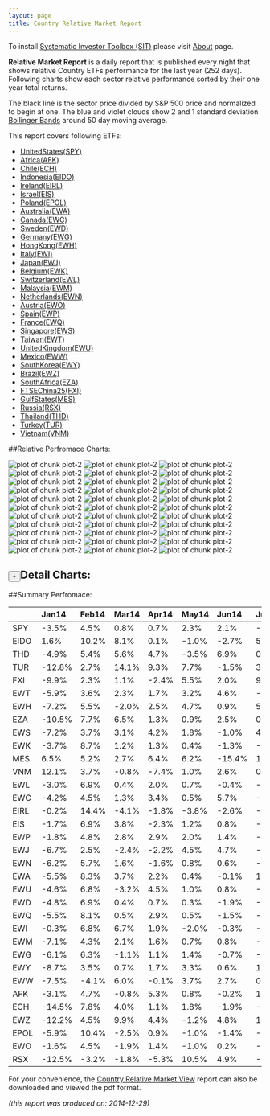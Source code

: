 ```yaml
---
layout: page
title: Country Relative Market Report
---
```



To install [Systematic Investor Toolbox (SIT)](https://github.com/systematicinvestor/SIT) please visit [About](/about) page.





**Relative Market Report** is a daily report that is published every night 
that shows relative Country ETFs performance 
for the last year (252 days). Following charts show each sector relative 
performance sorted by their one year total returns. 

The black line is the sector price divided by S&P 500 price and normalized to begin at one. 
The blue and violet clouds show 2 and 1 standard deviation 
[Bollinger Bands](http://en.wikipedia.org/wiki/Bollinger_Bands)
around 50 day moving average. 

This report covers following ETFs:

* [UnitedStates(SPY)](http://finance.yahoo.com/q/hl?s=SPY)
* [Africa(AFK)](http://finance.yahoo.com/q/hl?s=AFK)
* [Chile(ECH)](http://finance.yahoo.com/q/hl?s=ECH)
* [Indonesia(EIDO)](http://finance.yahoo.com/q/hl?s=EIDO)
* [Ireland(EIRL)](http://finance.yahoo.com/q/hl?s=EIRL)
* [Israel(EIS)](http://finance.yahoo.com/q/hl?s=EIS)
* [Poland(EPOL)](http://finance.yahoo.com/q/hl?s=EPOL)
* [Australia(EWA)](http://finance.yahoo.com/q/hl?s=EWA)
* [Canada(EWC)](http://finance.yahoo.com/q/hl?s=EWC)
* [Sweden(EWD)](http://finance.yahoo.com/q/hl?s=EWD)
* [Germany(EWG)](http://finance.yahoo.com/q/hl?s=EWG)
* [HongKong(EWH)](http://finance.yahoo.com/q/hl?s=EWH)
* [Italy(EWI)](http://finance.yahoo.com/q/hl?s=EWI)
* [Japan(EWJ)](http://finance.yahoo.com/q/hl?s=EWJ)
* [Belgium(EWK)](http://finance.yahoo.com/q/hl?s=EWK)
* [Switzerland(EWL)](http://finance.yahoo.com/q/hl?s=EWL)
* [Malaysia(EWM)](http://finance.yahoo.com/q/hl?s=EWM)
* [Netherlands(EWN)](http://finance.yahoo.com/q/hl?s=EWN)
* [Austria(EWO)](http://finance.yahoo.com/q/hl?s=EWO)
* [Spain(EWP)](http://finance.yahoo.com/q/hl?s=EWP)
* [France(EWQ)](http://finance.yahoo.com/q/hl?s=EWQ)
* [Singapore(EWS)](http://finance.yahoo.com/q/hl?s=EWS)
* [Taiwan(EWT)](http://finance.yahoo.com/q/hl?s=EWT)
* [UnitedKingdom(EWU)](http://finance.yahoo.com/q/hl?s=EWU)
* [Mexico(EWW)](http://finance.yahoo.com/q/hl?s=EWW)
* [SouthKorea(EWY)](http://finance.yahoo.com/q/hl?s=EWY)
* [Brazil(EWZ)](http://finance.yahoo.com/q/hl?s=EWZ)
* [SouthAfrica(EZA)](http://finance.yahoo.com/q/hl?s=EZA)
* [FTSEChina25(FXI)](http://finance.yahoo.com/q/hl?s=FXI)
* [GulfStates(MES)](http://finance.yahoo.com/q/hl?s=MES)
* [Russia(RSX)](http://finance.yahoo.com/q/hl?s=RSX)
* [Thailand(THD)](http://finance.yahoo.com/q/hl?s=THD)
* [Turkey(TUR)](http://finance.yahoo.com/q/hl?s=TUR)
* [Vietnam(VNM)](http://finance.yahoo.com/q/hl?s=VNM)


##Relative Perfromace Charts:
    


![plot of chunk plot-2](/public/images/Tool-Country-Relative-Market/plot-2-1.png) ![plot of chunk plot-2](/public/images/Tool-Country-Relative-Market/plot-2-2.png) ![plot of chunk plot-2](/public/images/Tool-Country-Relative-Market/plot-2-3.png) ![plot of chunk plot-2](/public/images/Tool-Country-Relative-Market/plot-2-4.png) ![plot of chunk plot-2](/public/images/Tool-Country-Relative-Market/plot-2-5.png) ![plot of chunk plot-2](/public/images/Tool-Country-Relative-Market/plot-2-6.png) ![plot of chunk plot-2](/public/images/Tool-Country-Relative-Market/plot-2-7.png) ![plot of chunk plot-2](/public/images/Tool-Country-Relative-Market/plot-2-8.png) ![plot of chunk plot-2](/public/images/Tool-Country-Relative-Market/plot-2-9.png) ![plot of chunk plot-2](/public/images/Tool-Country-Relative-Market/plot-2-10.png) ![plot of chunk plot-2](/public/images/Tool-Country-Relative-Market/plot-2-11.png) ![plot of chunk plot-2](/public/images/Tool-Country-Relative-Market/plot-2-12.png) ![plot of chunk plot-2](/public/images/Tool-Country-Relative-Market/plot-2-13.png) ![plot of chunk plot-2](/public/images/Tool-Country-Relative-Market/plot-2-14.png) ![plot of chunk plot-2](/public/images/Tool-Country-Relative-Market/plot-2-15.png) ![plot of chunk plot-2](/public/images/Tool-Country-Relative-Market/plot-2-16.png) ![plot of chunk plot-2](/public/images/Tool-Country-Relative-Market/plot-2-17.png) ![plot of chunk plot-2](/public/images/Tool-Country-Relative-Market/plot-2-18.png) ![plot of chunk plot-2](/public/images/Tool-Country-Relative-Market/plot-2-19.png) ![plot of chunk plot-2](/public/images/Tool-Country-Relative-Market/plot-2-20.png) ![plot of chunk plot-2](/public/images/Tool-Country-Relative-Market/plot-2-21.png) ![plot of chunk plot-2](/public/images/Tool-Country-Relative-Market/plot-2-22.png) ![plot of chunk plot-2](/public/images/Tool-Country-Relative-Market/plot-2-23.png) ![plot of chunk plot-2](/public/images/Tool-Country-Relative-Market/plot-2-24.png) ![plot of chunk plot-2](/public/images/Tool-Country-Relative-Market/plot-2-25.png) ![plot of chunk plot-2](/public/images/Tool-Country-Relative-Market/plot-2-26.png) ![plot of chunk plot-2](/public/images/Tool-Country-Relative-Market/plot-2-27.png) ![plot of chunk plot-2](/public/images/Tool-Country-Relative-Market/plot-2-28.png) ![plot of chunk plot-2](/public/images/Tool-Country-Relative-Market/plot-2-29.png) ![plot of chunk plot-2](/public/images/Tool-Country-Relative-Market/plot-2-30.png) ![plot of chunk plot-2](/public/images/Tool-Country-Relative-Market/plot-2-31.png) ![plot of chunk plot-2](/public/images/Tool-Country-Relative-Market/plot-2-32.png) ![plot of chunk plot-2](/public/images/Tool-Country-Relative-Market/plot-2-33.png) 

<input type="button" value="+">Detail Charts:
---
    




<div markdown="1" style="display:none;">
    


![plot of chunk plot-2](/public/images/Tool-Country-Relative-Market/plot-2-34.png) ![plot of chunk plot-2](/public/images/Tool-Country-Relative-Market/plot-2-35.png) ![plot of chunk plot-2](/public/images/Tool-Country-Relative-Market/plot-2-36.png) ![plot of chunk plot-2](/public/images/Tool-Country-Relative-Market/plot-2-37.png) ![plot of chunk plot-2](/public/images/Tool-Country-Relative-Market/plot-2-38.png) ![plot of chunk plot-2](/public/images/Tool-Country-Relative-Market/plot-2-39.png) ![plot of chunk plot-2](/public/images/Tool-Country-Relative-Market/plot-2-40.png) ![plot of chunk plot-2](/public/images/Tool-Country-Relative-Market/plot-2-41.png) ![plot of chunk plot-2](/public/images/Tool-Country-Relative-Market/plot-2-42.png) ![plot of chunk plot-2](/public/images/Tool-Country-Relative-Market/plot-2-43.png) ![plot of chunk plot-2](/public/images/Tool-Country-Relative-Market/plot-2-44.png) ![plot of chunk plot-2](/public/images/Tool-Country-Relative-Market/plot-2-45.png) ![plot of chunk plot-2](/public/images/Tool-Country-Relative-Market/plot-2-46.png) ![plot of chunk plot-2](/public/images/Tool-Country-Relative-Market/plot-2-47.png) ![plot of chunk plot-2](/public/images/Tool-Country-Relative-Market/plot-2-48.png) ![plot of chunk plot-2](/public/images/Tool-Country-Relative-Market/plot-2-49.png) ![plot of chunk plot-2](/public/images/Tool-Country-Relative-Market/plot-2-50.png) ![plot of chunk plot-2](/public/images/Tool-Country-Relative-Market/plot-2-51.png) ![plot of chunk plot-2](/public/images/Tool-Country-Relative-Market/plot-2-52.png) ![plot of chunk plot-2](/public/images/Tool-Country-Relative-Market/plot-2-53.png) ![plot of chunk plot-2](/public/images/Tool-Country-Relative-Market/plot-2-54.png) ![plot of chunk plot-2](/public/images/Tool-Country-Relative-Market/plot-2-55.png) ![plot of chunk plot-2](/public/images/Tool-Country-Relative-Market/plot-2-56.png) ![plot of chunk plot-2](/public/images/Tool-Country-Relative-Market/plot-2-57.png) ![plot of chunk plot-2](/public/images/Tool-Country-Relative-Market/plot-2-58.png) ![plot of chunk plot-2](/public/images/Tool-Country-Relative-Market/plot-2-59.png) ![plot of chunk plot-2](/public/images/Tool-Country-Relative-Market/plot-2-60.png) ![plot of chunk plot-2](/public/images/Tool-Country-Relative-Market/plot-2-61.png) ![plot of chunk plot-2](/public/images/Tool-Country-Relative-Market/plot-2-62.png) ![plot of chunk plot-2](/public/images/Tool-Country-Relative-Market/plot-2-63.png) ![plot of chunk plot-2](/public/images/Tool-Country-Relative-Market/plot-2-64.png) ![plot of chunk plot-2](/public/images/Tool-Country-Relative-Market/plot-2-65.png) ![plot of chunk plot-2](/public/images/Tool-Country-Relative-Market/plot-2-66.png) ![plot of chunk plot-2](/public/images/Tool-Country-Relative-Market/plot-2-67.png) 

</div>
    




##Summary Perfromace:
    




|     |Jan14  |Feb14  |Mar14  |Apr14  |May14  |Jun14  |Jul14  |Aug14  |Sep14  |Oct14  |Nov14  |Dec14  |Total  |
|:----|:------|:------|:------|:------|:------|:------|:------|:------|:------|:------|:------|:------|:------|
|SPY  | -3.5% |  4.5% |  0.8% |  0.7% |  2.3% |  2.1% | -1.3% |  3.9% | -1.4% |  2.4% |  2.7% |  1.2% | 15.1% |
|EIDO |  1.6% | 10.2% |  8.1% |  0.1% | -1.0% | -2.7% |  5.2% |  3.6% | -5.3% |  1.3% | -0.2% | -0.1% | 21.7% |
|THD  | -4.9% |  5.4% |  5.6% |  4.7% | -3.5% |  6.9% |  0.9% |  7.2% |  0.4% | -0.8% |  0.2% | -5.9% | 16.1% |
|TUR  |-12.8% |  2.7% | 14.1% |  9.3% |  7.7% | -1.5% |  3.3% | -3.4% |-11.5% | 10.1% |  6.7% | -5.8% | 15.8% |
|FXI  | -9.9% |  2.3% |  1.1% | -2.4% |  5.5% |  2.0% |  9.2% |  0.0% | -5.4% |  4.3% |  1.7% |  4.0% | 11.6% |
|EWT  | -5.9% |  3.6% |  2.3% |  1.7% |  3.2% |  4.6% | -0.3% |  4.9% | -7.5% |  2.9% |  0.6% | -3.1% |  6.3% |
|EWH  | -7.2% |  5.5% | -2.0% |  2.5% |  4.7% |  0.9% |  5.4% | -0.7% | -6.9% |  6.3% |  0.3% | -3.4% |  4.3% |
|EZA  |-10.5% |  7.7% |  6.5% |  1.3% |  0.9% |  2.5% |  0.6% |  2.1% | -9.1% |  6.6% | -0.4% | -3.7% |  2.6% |
|EWS  | -7.2% |  3.7% |  3.1% |  4.2% |  1.8% | -1.0% |  4.0% | -0.7% | -4.5% | -0.5% |  1.0% | -0.5% |  2.7% |
|EWK  | -3.7% |  8.7% |  1.2% |  1.3% |  0.4% | -1.3% | -2.7% |  1.6% | -4.0% | -1.5% |  3.7% | -0.2% |  2.8% |
|MES  |  6.5% |  5.2% |  2.7% |  6.4% |  6.2% |-15.4% | 10.4% |  0.4% |  2.4% | -5.5% | -2.5% |-10.6% |  3.0% |
|VNM  | 12.1% |  3.7% | -0.8% | -7.4% |  1.0% |  2.6% |  0.6% | 10.4% | -5.2% | -2.4% | -4.4% | -6.8% |  1.3% |
|EWL  | -3.0% |  6.9% |  0.4% |  2.0% |  0.7% | -0.4% | -4.4% |  2.5% | -3.3% | -0.4% |  2.5% | -2.4% |  0.4% |
|EWC  | -4.2% |  4.5% |  1.3% |  3.4% |  0.5% |  5.7% | -0.2% |  2.2% | -6.6% | -2.5% |  0.1% | -2.2% |  1.2% |
|EIRL | -0.2% | 14.4% | -4.1% | -1.8% | -3.8% | -2.6% | -3.3% |  1.8% | -2.3% | -3.3% |  6.0% |  0.5% |  0.0% |
|EIS  | -1.7% |  6.9% |  3.8% | -2.3% |  1.2% |  0.8% | -0.9% | -1.9% |  0.3% | -4.0% | -0.8% | -2.1% | -1.3% |
|EWP  | -1.8% |  4.8% |  2.8% |  2.9% |  2.0% |  1.4% | -4.5% | -1.0% | -4.0% | -2.8% |  2.1% | -3.6% | -2.2% |
|EWJ  | -6.7% |  2.5% | -2.4% | -2.2% |  4.5% |  4.7% | -0.3% | -1.7% | -0.3% |  2.5% | -3.6% |  0.1% | -3.5% |
|EWN  | -6.2% |  5.7% |  1.6% | -1.6% |  0.8% |  0.6% | -5.8% |  2.0% | -1.9% | -1.6% |  4.8% | -1.7% | -3.8% |
|EWA  | -5.5% |  8.3% |  3.7% |  2.2% |  0.4% | -0.1% |  1.7% |  2.1% |-11.9% |  6.3% | -7.1% | -3.0% | -4.6% |
|EWU  | -4.6% |  6.8% | -3.2% |  4.5% |  1.0% |  0.8% | -2.4% |  0.8% | -5.7% | -1.9% |  0.1% | -1.3% | -5.6% |
|EWD  | -4.8% |  6.9% |  0.4% |  0.7% |  0.3% | -1.9% | -3.3% | -0.2% | -2.8% | -0.5% |  1.8% | -3.5% | -7.1% |
|EWQ  | -5.5% |  8.1% |  0.5% |  2.9% |  0.5% | -1.5% | -6.6% |  1.2% | -3.7% | -3.8% |  3.0% | -2.5% | -8.0% |
|EWI  | -0.3% |  6.8% |  6.7% |  1.9% | -2.0% | -0.3% | -6.0% | -2.3% | -1.8% | -5.0% | -0.1% | -4.9% | -7.9% |
|EWM  | -7.1% |  4.3% |  2.1% |  1.6% |  0.7% |  0.8% | -0.6% |  1.7% | -4.1% | -0.2% | -5.1% | -4.9% |-10.9% |
|EWG  | -6.1% |  6.3% | -1.1% |  1.1% |  1.4% | -0.7% | -6.8% | -0.8% | -4.2% | -1.7% |  5.7% | -2.1% | -9.5% |
|EWY  | -8.7% |  3.5% |  0.7% |  1.7% |  3.3% |  0.6% |  1.7% |  0.5% | -8.9% | -3.1% | -3.0% | -0.6% |-12.6% |
|EWW  | -7.5% | -4.1% |  6.0% | -0.1% |  3.7% |  2.7% |  0.8% |  5.0% | -4.2% | -0.4% | -4.6% | -8.5% |-11.8% |
|AFK  | -3.1% |  4.7% | -0.8% |  5.3% |  0.8% | -0.2% |  1.4% |  0.7% | -6.8% | -5.9% | -3.5% | -7.0% |-14.2% |
|ECH  |-14.5% |  7.8% |  4.0% |  1.1% |  1.8% | -1.9% | -4.1% | -0.3% | -1.6% |  0.0% | -2.3% | -4.7% |-15.2% |
|EWZ  |-12.2% |  4.5% |  9.9% |  4.4% | -1.2% |  4.8% |  1.5% | 10.7% |-19.1% | -0.5% | -3.2% |-11.7% |-15.7% |
|EPOL | -5.9% | 10.4% | -2.5% |  0.9% | -1.0% | -1.4% | -6.1% |  1.4% |  1.7% | -3.2% | -1.9% | -8.7% |-16.4% |
|EWO  | -1.6% |  4.5% | -1.9% |  1.4% | -1.0% |  0.2% | -8.8% | -1.9% | -8.0% | -0.2% |  1.4% | -4.6% |-19.2% |
|RSX  |-12.5% | -3.2% | -1.8% | -5.3% | 10.5% |  4.9% | -8.7% | -0.6% | -6.3% | -1.8% |-10.9% |-14.7% |-42.2% |
    


For your convenience, the 
[Country Relative Market View](/public/images/Tool-Country-Relative-Market/rel.market.view.Country.pdf)
report can also be downloaded and viewed the pdf format.



*(this report was produced on: 2014-12-29)*
